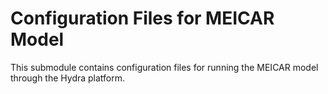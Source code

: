 # Configuration Files for MEICAR Model

This submodule contains configuration files for running the MEICAR model through the Hydra platform.
